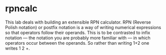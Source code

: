 # rpncalc

This lab deals with building an extensible RPN calculator. RPN (Reverse Polish notation) or postfix notation is a way of writing numerical
expressions so that operators follow their operands. This is to be contrasted to infix notation — the notation you are probably more familiar with — in which operators occur between the operands. So rather than writing 1+2 one writes 1 2 +.

